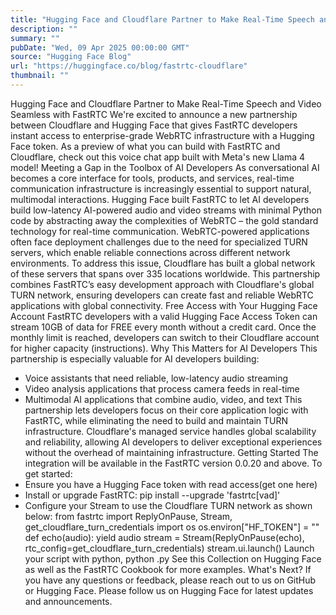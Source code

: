 ```yaml
---
title: "Hugging Face and Cloudflare Partner to Make Real-Time Speech and Video Seamless with FastRTC"
description: ""
summary: ""
pubDate: "Wed, 09 Apr 2025 00:00:00 GMT"
source: "Hugging Face Blog"
url: "https://huggingface.co/blog/fastrtc-cloudflare"
thumbnail: ""
---
```


Hugging Face and Cloudflare Partner to Make Real-Time Speech and Video Seamless with FastRTC
We're excited to announce a new partnership between Cloudflare and Hugging Face that gives FastRTC developers instant access to enterprise-grade WebRTC infrastructure with a Hugging Face token.
As a preview of what you can build with FastRTC and Cloudflare, check out this voice chat app built with Meta's new Llama 4 model!
Meeting a Gap in the Toolbox of AI Developers
As conversational AI becomes a core interface for tools, products, and services, real-time communication infrastructure is increasingly essential to support natural, multimodal interactions. Hugging Face built FastRTC to let AI developers build low-latency AI-powered audio and video streams with minimal Python code by abstracting away the complexities of WebRTC – the gold standard technology for real-time communication.
WebRTC-powered applications often face deployment challenges due to the need for specialized TURN servers, which enable reliable connections across different network environments. To address this issue, Cloudflare has built a global network of these servers that spans over 335 locations worldwide.
This partnership combines FastRTC’s easy development approach with Cloudflare's global TURN network, ensuring developers can create fast and reliable WebRTC applications with global connectivity.
Free Access with Your Hugging Face Account
FastRTC developers with a valid Hugging Face Access Token can stream 10GB of data for FREE every month without a credit card. Once the monthly limit is reached, developers can switch to their Cloudflare account for higher capacity (instructions).
Why This Matters for AI Developers
This partnership is especially valuable for AI developers building:
- Voice assistants that need reliable, low-latency audio streaming
- Video analysis applications that process camera feeds in real-time
- Multimodal AI applications that combine audio, video, and text
This partnership lets developers focus on their core application logic with FastRTC, while eliminating the need to build and maintain TURN infrastructure. Cloudflare's managed service handles global scalability and reliability, allowing AI developers to deliver exceptional experiences without the overhead of maintaining infrastructure.
Getting Started
The integration will be available in the FastRTC version 0.0.20
and above. To get started:
- Ensure you have a Hugging Face token with read access(get one here)
- Install or upgrade FastRTC:
pip install --upgrade 'fastrtc[vad]'
- Configure your Stream to use the Cloudflare TURN network as shown below:
from fastrtc import ReplyOnPause, Stream, get_cloudflare_turn_credentials
import os
os.environ["HF_TOKEN"] = "<your-hf-token>"
def echo(audio):
yield audio
stream = Stream(ReplyOnPause(echo),
rtc_config=get_cloudflare_turn_credentials)
stream.ui.launch()
Launch your script with python, python <name of your script>.py
See this Collection on Hugging Face as well as the FastRTC Cookbook for more examples.
What's Next?
If you have any questions or feedback, please reach out to us on GitHub or Hugging Face. Please follow us on Hugging Face for latest updates and announcements.